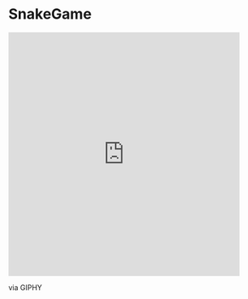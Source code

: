 # SnakeGame

<iframe src="https://giphy.com/embed/ro2KLk6Yb0gAmCGCim" width="456" height="480" frameBorder="0" class="giphy-embed" allowFullScreen></iframe><p><a>via GIPHY</a></p>
